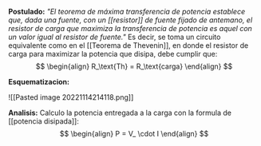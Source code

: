 **Postulado:**
_"El teorema de máxima transferencia de potencia establece que, dada una fuente, con un [[resistor]] de fuente fijado de antemano, el resistor de carga que maximiza la transferencia de potencia es aquel con un valor igual al resistor de fuente."_
Es decir, se toma un circuito equivalente como en el [[Teorema de Thevenin]], en donde el resistor de carga para maximizar la potencia que disipa, debe cumplir que:
$$
\begin{align}
R_\text{Th} = R_\text{carga}
\end{align}
$$

**Esquematizacion:**

![[Pasted image 20221114214118.png]]

**Analisis:**
Calculo la potencia entregada a la carga con la formula de [[potencia disipada]]:
$$
\begin{align}
P = V_ \cdot I
\end{align}
$$